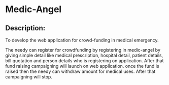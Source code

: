 # Medic-Angel

## Description:
   To develop the web application for crowd-funding in medical emergency.
   
   The needy can register for crowdfunding by registering in medic-angel by giving simple detail like medical prescription, hospital detail, patient details, bill quotation and person details who is registering on application. After that fund raising campaigning will launch on web application. once the fund is raised then the needy can withdraw amount for medical uses. After that campaigning will stop.     
